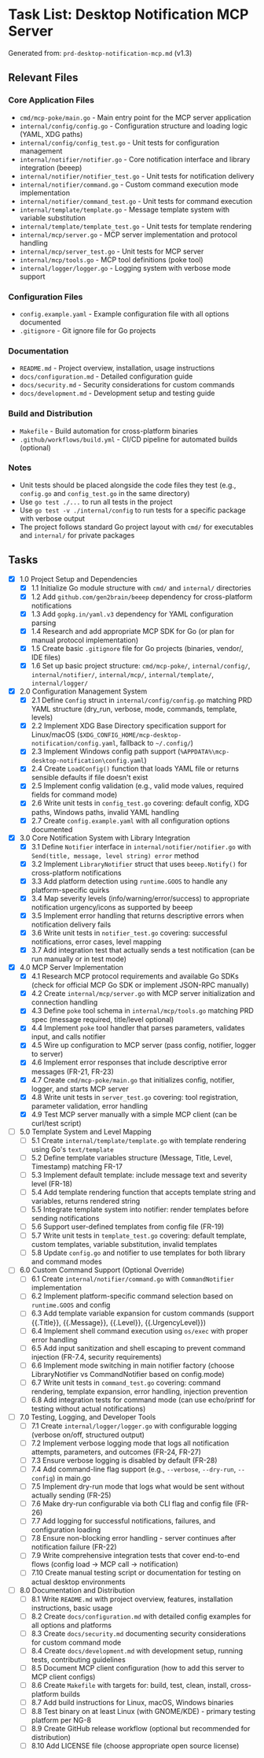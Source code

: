 # Task List: Desktop Notification MCP Server

Generated from: `prd-desktop-notification-mcp.md` (v1.3)

## Relevant Files

### Core Application Files
- `cmd/mcp-poke/main.go` - Main entry point for the MCP server application
- `internal/config/config.go` - Configuration structure and loading logic (YAML, XDG paths)
- `internal/config/config_test.go` - Unit tests for configuration management
- `internal/notifier/notifier.go` - Core notification interface and library integration (beeep)
- `internal/notifier/notifier_test.go` - Unit tests for notification delivery
- `internal/notifier/command.go` - Custom command execution mode implementation
- `internal/notifier/command_test.go` - Unit tests for command execution
- `internal/template/template.go` - Message template system with variable substitution
- `internal/template/template_test.go` - Unit tests for template rendering
- `internal/mcp/server.go` - MCP server implementation and protocol handling
- `internal/mcp/server_test.go` - Unit tests for MCP server
- `internal/mcp/tools.go` - MCP tool definitions (poke tool)
- `internal/logger/logger.go` - Logging system with verbose mode support

### Configuration Files
- `config.example.yaml` - Example configuration file with all options documented
- `.gitignore` - Git ignore file for Go projects

### Documentation
- `README.md` - Project overview, installation, usage instructions
- `docs/configuration.md` - Detailed configuration guide
- `docs/security.md` - Security considerations for custom commands
- `docs/development.md` - Development setup and testing guide

### Build and Distribution
- `Makefile` - Build automation for cross-platform binaries
- `.github/workflows/build.yml` - CI/CD pipeline for automated builds (optional)

### Notes

- Unit tests should be placed alongside the code files they test (e.g., `config.go` and `config_test.go` in the same directory)
- Use `go test ./...` to run all tests in the project
- Use `go test -v ./internal/config` to run tests for a specific package with verbose output
- The project follows standard Go project layout with `cmd/` for executables and `internal/` for private packages

## Tasks

- [x] 1.0 Project Setup and Dependencies
  - [x] 1.1 Initialize Go module structure with `cmd/` and `internal/` directories
  - [x] 1.2 Add `github.com/gen2brain/beeep` dependency for cross-platform notifications
  - [x] 1.3 Add `gopkg.in/yaml.v3` dependency for YAML configuration parsing
  - [x] 1.4 Research and add appropriate MCP SDK for Go (or plan for manual protocol implementation)
  - [x] 1.5 Create basic `.gitignore` file for Go projects (binaries, vendor/, IDE files)
  - [x] 1.6 Set up basic project structure: `cmd/mcp-poke/`, `internal/config/`, `internal/notifier/`, `internal/mcp/`, `internal/template/`, `internal/logger/`

- [x] 2.0 Configuration Management System
  - [x] 2.1 Define `Config` struct in `internal/config/config.go` matching PRD YAML structure (dry_run, verbose, mode, commands, template, levels)
  - [x] 2.2 Implement XDG Base Directory specification support for Linux/macOS (`$XDG_CONFIG_HOME/mcp-desktop-notification/config.yaml`, fallback to `~/.config/`)
  - [x] 2.3 Implement Windows config path support (`%APPDATA%\mcp-desktop-notification\config.yaml`)
  - [x] 2.4 Create `LoadConfig()` function that loads YAML file or returns sensible defaults if file doesn't exist
  - [x] 2.5 Implement config validation (e.g., valid mode values, required fields for command mode)
  - [x] 2.6 Write unit tests in `config_test.go` covering: default config, XDG paths, Windows paths, invalid YAML handling
  - [x] 2.7 Create `config.example.yaml` with all configuration options documented

- [x] 3.0 Core Notification System with Library Integration
  - [x] 3.1 Define `Notifier` interface in `internal/notifier/notifier.go` with `Send(title, message, level string) error` method
  - [x] 3.2 Implement `LibraryNotifier` struct that uses `beeep.Notify()` for cross-platform notifications
  - [x] 3.3 Add platform detection using `runtime.GOOS` to handle any platform-specific quirks
  - [x] 3.4 Map severity levels (info/warning/error/success) to appropriate notification urgency/icons as supported by beeep
  - [x] 3.5 Implement error handling that returns descriptive errors when notification delivery fails
  - [x] 3.6 Write unit tests in `notifier_test.go` covering: successful notifications, error cases, level mapping
  - [x] 3.7 Add integration test that actually sends a test notification (can be run manually or in test mode)

- [x] 4.0 MCP Server Implementation
  - [x] 4.1 Research MCP protocol requirements and available Go SDKs (check for official MCP Go SDK or implement JSON-RPC manually)
  - [x] 4.2 Create `internal/mcp/server.go` with MCP server initialization and connection handling
  - [x] 4.3 Define `poke` tool schema in `internal/mcp/tools.go` matching PRD spec (message required, title/level optional)
  - [x] 4.4 Implement `poke` tool handler that parses parameters, validates input, and calls notifier
  - [x] 4.5 Wire up configuration to MCP server (pass config, notifier, logger to server)
  - [x] 4.6 Implement error responses that include descriptive error messages (FR-21, FR-23)
  - [x] 4.7 Create `cmd/mcp-poke/main.go` that initializes config, notifier, logger, and starts MCP server
  - [x] 4.8 Write unit tests in `server_test.go` covering: tool registration, parameter validation, error handling
  - [x] 4.9 Test MCP server manually with a simple MCP client (can be curl/test script)

- [ ] 5.0 Template System and Level Mapping
  - [ ] 5.1 Create `internal/template/template.go` with template rendering using Go's `text/template`
  - [ ] 5.2 Define template variables structure (Message, Title, Level, Timestamp) matching FR-17
  - [ ] 5.3 Implement default template: include message text and severity level (FR-18)
  - [ ] 5.4 Add template rendering function that accepts template string and variables, returns rendered string
  - [ ] 5.5 Integrate template system into notifier: render templates before sending notifications
  - [ ] 5.6 Support user-defined templates from config file (FR-19)
  - [ ] 5.7 Write unit tests in `template_test.go` covering: default template, custom templates, variable substitution, invalid templates
  - [ ] 5.8 Update `config.go` and notifier to use templates for both library and command modes

- [ ] 6.0 Custom Command Support (Optional Override)
  - [ ] 6.1 Create `internal/notifier/command.go` with `CommandNotifier` implementation
  - [ ] 6.2 Implement platform-specific command selection based on `runtime.GOOS` and config
  - [ ] 6.3 Add template variable expansion for custom commands (support {{.Title}}, {{.Message}}, {{.Level}}, {{.UrgencyLevel}})
  - [ ] 6.4 Implement shell command execution using `os/exec` with proper error handling
  - [ ] 6.5 Add input sanitization and shell escaping to prevent command injection (FR-7.4, security requirements)
  - [ ] 6.6 Implement mode switching in main notifier factory (choose LibraryNotifier vs CommandNotifier based on config.mode)
  - [ ] 6.7 Write unit tests in `command_test.go` covering: command rendering, template expansion, error handling, injection prevention
  - [ ] 6.8 Add integration tests for command mode (can use echo/printf for testing without actual notifications)

- [ ] 7.0 Testing, Logging, and Developer Tools
  - [ ] 7.1 Create `internal/logger/logger.go` with configurable logging (verbose on/off, structured output)
  - [ ] 7.2 Implement verbose logging mode that logs all notification attempts, parameters, and outcomes (FR-24, FR-27)
  - [ ] 7.3 Ensure verbose logging is disabled by default (FR-28)
  - [ ] 7.4 Add command-line flag support (e.g., `--verbose`, `--dry-run`, `--config`) in main.go
  - [ ] 7.5 Implement dry-run mode that logs what would be sent without actually sending (FR-25)
  - [ ] 7.6 Make dry-run configurable via both CLI flag and config file (FR-26)
  - [ ] 7.7 Add logging for successful notifications, failures, and configuration loading
  - [ ] 7.8 Ensure non-blocking error handling - server continues after notification failure (FR-22)
  - [ ] 7.9 Write comprehensive integration tests that cover end-to-end flows (config load → MCP call → notification)
  - [ ] 7.10 Create manual testing script or documentation for testing on actual desktop environments

- [ ] 8.0 Documentation and Distribution
  - [ ] 8.1 Write `README.md` with project overview, features, installation instructions, basic usage
  - [ ] 8.2 Create `docs/configuration.md` with detailed config examples for all options and platforms
  - [ ] 8.3 Create `docs/security.md` documenting security considerations for custom command mode
  - [ ] 8.4 Create `docs/development.md` with development setup, running tests, contributing guidelines
  - [ ] 8.5 Document MCP client configuration (how to add this server to MCP client configs)
  - [ ] 8.6 Create `Makefile` with targets for: build, test, clean, install, cross-platform builds
  - [ ] 8.7 Add build instructions for Linux, macOS, Windows binaries
  - [ ] 8.8 Test binary on at least Linux (with GNOME/KDE) - primary testing platform per NG-8
  - [ ] 8.9 Create GitHub release workflow (optional but recommended for distribution)
  - [ ] 8.10 Add LICENSE file (choose appropriate open source license)
